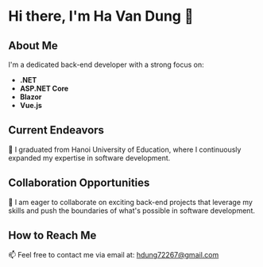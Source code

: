 # Hi there, I'm Ha Van Dung 👋

## About Me
I'm a dedicated back-end developer with a strong focus on:
- **.NET**
- **ASP.NET Core**
- **Blazor**
- **Vue.js**
  
## Current Endeavors
🌱 I graduated from Hanoi University of Education, where I continuously expanded my expertise in software development.

## Collaboration Opportunities
💞️ I am eager to collaborate on exciting back-end projects that leverage my skills and push the boundaries of what's possible in software development.

## How to Reach Me
📫 Feel free to contact me via email at: [hdung72267@gmail.com](mailto:hdung72267@gmail.com)
